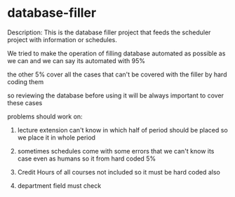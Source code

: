 # database-filler
Description:
This is the database filler project that feeds the scheduler project with information or schedules.

We tried to make the operation of filling database automated as possible as we can and 
we can say its automated with 95%

the other 5% cover all the cases that can't be covered with the filler by hard coding them

so reviewing the database before using it will be always important to cover these cases

problems should work on:
1. lecture extension can't know in which half of period should be placed so we place it in whole period

2. sometimes schedules come with some errors that we can't know its case even as humans so it from hard coded 5% 

3. Credit Hours of all courses not included so it must be hard coded also

4. department field must check 